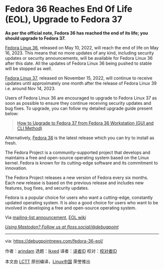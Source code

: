 [#]: subject: "Fedora 36 Reaches End Of Life (EOL), Upgrade to Fedora 37"
[#]: via: "https://debugpointnews.com/fedora-36-eol/"
[#]: author: "arindam https://debugpointnews.com/author/dpicubegmail-com/"
[#]: collector: "lkxed"
[#]: translator: " "
[#]: reviewer: " "
[#]: publisher: " "
[#]: url: " "

Fedora 36 Reaches End Of Life (EOL), Upgrade to Fedora 37
======

**As per the official note, Fedora 36 has reached the end of its life; you should upgrade to Fedora 37.**

[Fedora Linux 36][1], released on May 10, 2022, will reach the end of life on May 16, 2023. This means that no more updates of any kind, including security updates or security announcements, will be available for Fedora Linux 36 after this date. All the updates of Fedora Linux 36 being pushed to stable will be stopped as well.

[Fedora Linux 37][2], released on November 15, 2022, will continue to receive updates until approximately one month after the release of Fedora Linux 39 i.e. around Nov 14, 2023.

Users of Fedora Linux 36 are encouraged to upgrade to Fedora Linux 37 as soon as possible to ensure they continue receiving security updates and bug fixes. To upgrade, you can follow my detailed upgrade guide present below:

> [How to Upgrade to Fedora 37 from Fedora 36 Workstation (GUI and CLI Method)][3]

Alternatively, [Fedora 38][4] is the latest release which you can try to install as fresh.

The Fedora Project is a community-supported project that develops and maintains a free and open-source operating system based on the Linux kernel. Fedora is known for its cutting-edge software and its commitment to innovation.

The Fedora Project releases a new version of Fedora every six months. Each new release is based on the previous release and includes new features, bug fixes, and security updates.

Fedora is a popular choice for users who want a cutting-edge, constantly updated operating system. It is also a good choice for users who want to be involved in developing a free and open-source operating system.

Via [mailing-list announcement][5], [EOL wiki][6]

[_Using Mastodon? Follow us at floss.social/@debugpoint_][7]

--------------------------------------------------------------------------------

via: https://debugpointnews.com/fedora-36-eol/

作者：[arindam][a]
选题：[lkxed][b]
译者：[译者ID](https://github.com/译者ID)
校对：[校对者ID](https://github.com/校对者ID)

本文由 [LCTT](https://github.com/LCTT/TranslateProject) 原创编译，[Linux中国](https://linux.cn/) 荣誉推出

[a]: https://debugpointnews.com/author/dpicubegmail-com/
[b]: https://github.com/lkxed/
[1]: https://www.debugpoint.com/fedora-36/
[2]: https://www.debugpoint.com/fedora-37/
[3]: https://www.debugpoint.com/upgrade-fedora-37-from-fedora-36/
[4]: https://www.debugpoint.com/fedora-38/
[5]: https://lists.fedoraproject.org/archives/list/announce@lists.fedoraproject.org/thread/4GXBZJSGQ2PEKIBM2APCTLXBS6IDKSOP/
[6]: https://docs.fedoraproject.org/en-US/releases/eol/
[7]: https://floss.social/@debugpoint